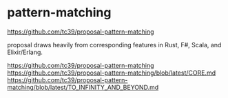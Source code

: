 # pattern-matching

https://github.com/tc39/proposal-pattern-matching

proposal draws heavily from corresponding features in Rust, F#, Scala, and Elixir/Erlang.

https://github.com/tc39/proposal-pattern-matching
https://github.com/tc39/proposal-pattern-matching/blob/latest/CORE.md
https://github.com/tc39/proposal-pattern-matching/blob/latest/TO_INFINITY_AND_BEYOND.md
